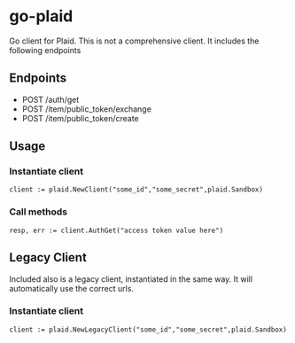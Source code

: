 # go-plaid
Go client for Plaid. This is not a comprehensive client. It includes the following endpoints

## Endpoints

- POST /auth/get
- POST /item/public_token/exchange
- POST /item/public_token/create

## Usage
### Instantiate client
```
client := plaid.NewClient("some_id","some_secret",plaid.Sandbox)
```
### Call methods
```
resp, err := client.AuthGet("access token value here")
```

## Legacy Client
Included also is a legacy client, instantiated in the same way. It will automatically use the correct urls.

### Instantiate client
```
client := plaid.NewLegacyClient("some_id","some_secret",plaid.Sandbox)
```

